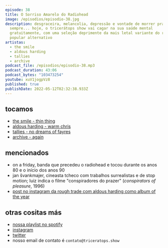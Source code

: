 ```yaml
---
episode: 38
title: O Sorriso Amarelo do Radiohead
image: /episodios/episodio-38.jpg
description: desgraceira, melancolia, depressão e vontade de morrer pra
  sempre... hoje, o tricerátops show vai cagar na sua saúde mental
  gratuitamente, com uma seleção deprimente da mais letal variante do rock
  popular alternativo
artistas:
  - the smile
  - aldous harding
  - tallies
  - archive
podcast_file: /episodios/episodio-38.mp3
podcast_duration: 43:06
podcast_bytes: "103473254"
youtube: xuV1jogpVz8
published: true
publishDate: 2022-05-12T02:32:38.933Z
---
```

## tocamos
* [the smile - thin thing](https://www.youtube.com/watch?v=J1_Cf55cS8I)
* [aldous harding - warm chris](https://www.youtube.com/watch?v=MaAB_pqaDpU)
* [tallies - no dreams of fayres](https://www.youtube.com/watch?v=p5RCWvkCivs)
* [archive - again](https://www.youtube.com/watch?v=EkhY4YXX6x4)

## mencionados
* on a friday, banda que precedeu o radiohead e tocou durante os anos 80 e o início dos anos 90
* jan švankmajer, cineasta tcheco com trabalhos surrealistas e de stop motion; luiz indica o filme "conspiradores do prazer" (*conspirators of pleasure*, 1996)
* [post no instagram da rough trade com aldous harding como album of the year](https://www.instagram.com/p/Bb1X9AYFu8V/)

## otras cositas más
* [nossa playlist no spotify](https://open.spotify.com/playlist/0UiztKuga6LmTAxWTsUQdw?si=fb96026bc1994d90)
* [instagram](https://www.instagram.com/triceratops.show/)
* [twitter](https://twitter.com/TriceratopsShow/)
* nosso email de contato é `contato@triceratops.show`
